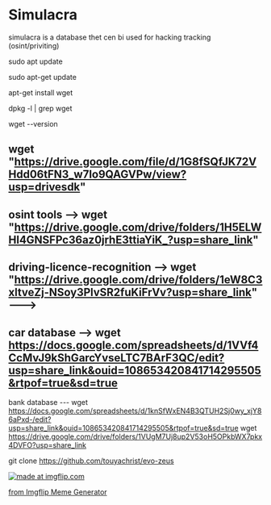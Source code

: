 # Simulacra


simulacra  is a database  thet cen bi used for hacking tracking  (osint/priviting)

sudo apt update

sudo apt-get update

apt-get install wget

dpkg -l | grep wget


wget --version


wget "https://drive.google.com/file/d/1G8fSQfJK72VHdd06tFN3_w7Io9QAGVPw/view?usp=drivesdk"
----------------------------------------------------------------------------------------------------------------------
osint tools  --> wget "https://drive.google.com/drive/folders/1H5ELWHl4GNSFPc36az0jrhE3ttiaYiK_?usp=share_link"
----------------------------------------------------------------------------------------------------------------------
 driving-licence-recognition  --> wget "https://drive.google.com/drive/folders/1eW8C3xltveZj-NSoy3PlvSR2fuKiFrVv?usp=share_link" --->
 ---------------------------------------------------------------------------------------------------------------------
car database --> wget https://docs.google.com/spreadsheets/d/1VVf4CcMvJ9kShGarcYvseLTC7BArF3QC/edit?usp=share_link&ouid=108653420841714295505&rtpof=true&sd=true
----------------------------------------------------------------------------------------------------------------------
bank database --- wget https://docs.google.com/spreadsheets/d/1knSfWxEN4B3QTUH2Sj0wy_xjY86aPxd-/edit?usp=share_link&ouid=108653420841714295505&rtpof=true&sd=true
wget https://drive.google.com/drive/folders/1VUgM7Uj8up2V53oH5OPkbWX7pkx4DVFO?usp=share_link

git clone https://github.com/touyachrist/evo-zeus


<a href="https://imgflip.com/i/2fxkue"><img src="https://i.imgflip.com/2fxkue.jpg" title="made at imgflip.com"/></a><div><a href="https://imgflip.com/memegenerator">from Imgflip Meme Generator</a></div>
